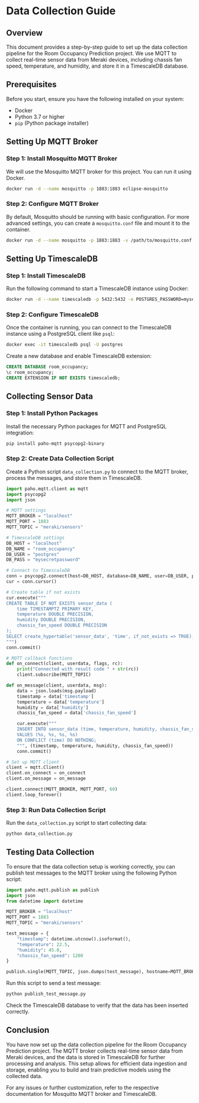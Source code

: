 # Data Collection Guide

## Overview
This document provides a step-by-step guide to set up the data collection pipeline for the Room Occupancy Prediction project. We use MQTT to collect real-time sensor data from Meraki devices, including chassis fan speed, temperature, and humidity, and store it in a TimescaleDB database.

## Prerequisites
Before you start, ensure you have the following installed on your system:
- Docker
- Python 3.7 or higher
- `pip` (Python package installer)

## Setting Up MQTT Broker

### Step 1: Install Mosquitto MQTT Broker
We will use the Mosquitto MQTT broker for this project. You can run it using Docker.

```bash
docker run -d --name mosquitto -p 1883:1883 eclipse-mosquitto
```

### Step 2: Configure MQTT Broker
By default, Mosquitto should be running with basic configuration. For more advanced settings, you can create a `mosquitto.conf` file and mount it to the container.

```bash
docker run -d --name mosquitto -p 1883:1883 -v /path/to/mosquitto.conf:/mosquitto/config/mosquitto.conf eclipse-mosquitto
```

## Setting Up TimescaleDB

### Step 1: Install TimescaleDB
Run the following command to start a TimescaleDB instance using Docker:

```bash
docker run -d --name timescaledb -p 5432:5432 -e POSTGRES_PASSWORD=mysecretpassword timescale/timescaledb:latest-pg12
```

### Step 2: Configure TimescaleDB
Once the container is running, you can connect to the TimescaleDB instance using a PostgreSQL client like `psql`:

```bash
docker exec -it timescaledb psql -U postgres
```

Create a new database and enable TimescaleDB extension:

```sql
CREATE DATABASE room_occupancy;
\c room_occupancy;
CREATE EXTENSION IF NOT EXISTS timescaledb;
```

## Collecting Sensor Data

### Step 1: Install Python Packages
Install the necessary Python packages for MQTT and PostgreSQL integration:

```bash
pip install paho-mqtt psycopg2-binary
```

### Step 2: Create Data Collection Script
Create a Python script `data_collection.py` to connect to the MQTT broker, process the messages, and store them in TimescaleDB.

```python
import paho.mqtt.client as mqtt
import psycopg2
import json

# MQTT settings
MQTT_BROKER = "localhost"
MQTT_PORT = 1883
MQTT_TOPIC = "meraki/sensors"

# TimescaleDB settings
DB_HOST = "localhost"
DB_NAME = "room_occupancy"
DB_USER = "postgres"
DB_PASS = "mysecretpassword"

# Connect to TimescaleDB
conn = psycopg2.connect(host=DB_HOST, database=DB_NAME, user=DB_USER, password=DB_PASS)
cur = conn.cursor()

# Create table if not exists
cur.execute("""
CREATE TABLE IF NOT EXISTS sensor_data (
    time TIMESTAMPTZ PRIMARY KEY,
    temperature DOUBLE PRECISION,
    humidity DOUBLE PRECISION,
    chassis_fan_speed DOUBLE PRECISION
);
SELECT create_hypertable('sensor_data', 'time', if_not_exists => TRUE);
""")
conn.commit()

# MQTT callback functions
def on_connect(client, userdata, flags, rc):
    print("Connected with result code " + str(rc))
    client.subscribe(MQTT_TOPIC)

def on_message(client, userdata, msg):
    data = json.loads(msg.payload)
    timestamp = data['timestamp']
    temperature = data['temperature']
    humidity = data['humidity']
    chassis_fan_speed = data['chassis_fan_speed']

    cur.execute("""
    INSERT INTO sensor_data (time, temperature, humidity, chassis_fan_speed)
    VALUES (%s, %s, %s, %s)
    ON CONFLICT (time) DO NOTHING;
    """, (timestamp, temperature, humidity, chassis_fan_speed))
    conn.commit()

# Set up MQTT client
client = mqtt.Client()
client.on_connect = on_connect
client.on_message = on_message

client.connect(MQTT_BROKER, MQTT_PORT, 60)
client.loop_forever()
```

### Step 3: Run Data Collection Script
Run the `data_collection.py` script to start collecting data:

```bash
python data_collection.py
```

## Testing Data Collection

To ensure that the data collection setup is working correctly, you can publish test messages to the MQTT broker using the following Python script:

```python
import paho.mqtt.publish as publish
import json
from datetime import datetime

MQTT_BROKER = "localhost"
MQTT_PORT = 1883
MQTT_TOPIC = "meraki/sensors"

test_message = {
    "timestamp": datetime.utcnow().isoformat(),
    "temperature": 22.5,
    "humidity": 45.0,
    "chassis_fan_speed": 1200
}

publish.single(MQTT_TOPIC, json.dumps(test_message), hostname=MQTT_BROKER, port=MQTT_PORT)
```

Run this script to send a test message:

```bash
python publish_test_message.py
```

Check the TimescaleDB database to verify that the data has been inserted correctly.

## Conclusion

You have now set up the data collection pipeline for the Room Occupancy Prediction project. The MQTT broker collects real-time sensor data from Meraki devices, and the data is stored in TimescaleDB for further processing and analysis. This setup allows for efficient data ingestion and storage, enabling you to build and train predictive models using the collected data.

For any issues or further customization, refer to the respective documentation for Mosquitto MQTT broker and TimescaleDB.
